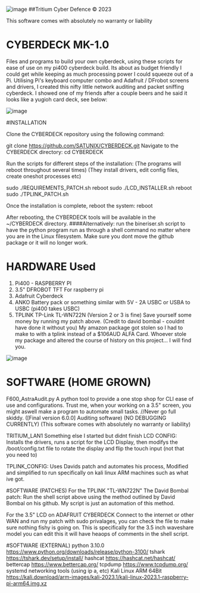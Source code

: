 ![image](https://user-images.githubusercontent.com/111553838/235823036-59a407e6-5495-47c8-a8ce-ac0dcb7bdf75.png)
##Tritium Cyber Defence © 2023

This software comes with absolutely no warranty or liability
# CYBERDECK MK-1.0

Files and programs to build your own cyberdeck, using these scripts for ease of use on my pi400 cyberdeck build. 
Its about as budget friendly I could get while keeping as much processing power I could squeeze out of a Pi. 
Utilising Pi's keyboard computer combo and Adafruit / DFrobot screens and drivers, I created this nifty little network auditing and packet sniffing cyberdeck. 
I showed one of my friends after a couple beers and he said it looks like a yugioh card deck, see below: 


![image](https://user-images.githubusercontent.com/111553838/235816204-10f7dd93-4c44-4003-a509-ce212c273afb.png)

#INSTALLATION

Clone the CYBERDECK repository using the following command:

git clone https://github.com/SATUNIX/CYBERDECK.git
Navigate to the CYBERDECK directory:
cd CYBERDECK

Run the scripts for different steps of the installation:
(The programs will reboot throughout several times) 
(They install drivers, edit config files, create oneshot processes etc) 

sudo ./REQUIREMENTS_PATCH.sh
reboot
sudo ./LCD_INSTALLER.sh
reboot
sudo ./TPLINK_PATCH.sh

Once the installation is complete, reboot the system:
reboot

After rebooting, the CYBERDECK tools will be available in the ~/CYBERDECK directory.
####Alternatively:
run the bineriser.sh script to have the python program run as through a shell command no matter where you are in the Linux filesystem. 
Make sure you dont move the github package or it will no longer work. 

# HARDWARE Used  
1. Pi400 - RASPBERRY PI 
2. 3.5" DFROBOT TFT For raspberry pi 
3. Adafruit Cyberdeck 
4. ANKO Battery pack or something similar with 5V - 2A USBC or USBA to USBC (pi400 takes USBC)
5. TPLINK TP-Link TL-WN722N (Version 2 or 3 is fine) 
  Save yourself some money by running my patch above. (Credit to david bombal - couldnt have done it without you) 
  My amazon package got stolen so I had to make to with a tplink instead of a $106AUD ALFA Card. 
    Whoever stole my package and altered the course of history on this project... I will find you. 
    
![image](https://user-images.githubusercontent.com/111553838/235816261-7dbdffaf-4e7a-4004-a24c-8b85e254a1d3.png)


# SOFTWARE (HOME GROWN)
F600_AstraAudit.py 
  A python tool to provide a one stop shop for CLI ease of use and configurations. 
  Trust me, when your working on a 3.5" screen, you might aswell make a program to automate small tasks. 
  //Never go full skiddy. 
  ([Final version 6.0.0] Auditing software)
  (NO DEBUGGING CURRENTLY) 
  (This software comes with absolutely no warranty or liability)
  
TRITIUM_LAN1 
  Something else I started but didnt finish
LCD CONFIG: 
  Installs the drivers, runs a script for the LCD Display, then modifys the /boot/config.txt file to rotate the display and flip the touch input (not that you need to) 
  
TPLINK_CONFIG: 
  Uses Davids patch and automates his process, Modified and simplified to run specifically on kali linux ARM machines such as what ive got. 
  
#SOFTWARE (PATCHES) 
For the TPLINK "TL-WN722N" 
The David Bombal patch: Run the shell script above using the method outlined by David Bombal on his github. My script is just an automation of this method. 

For the 3.5" LCD on ADAFRUIT CYBERDECK 
Connect to the internet or other WAN and run my patch with sudo privalages, you can check the file to make sure nothing fishy is going on. 
This is specifically for the 3.5 inch waveshare model you can edit this it will have heaops of comments in the shell script. 



#SOFTWARE (EXTERNAL)
python 3.10.0 https://www.python.org/downloads/release/python-3100/
tshark https://tshark.dev/setup/install/
hashcat https://hashcat.net/hashcat/
bettercap https://www.bettercap.org/
tcpdump https://www.tcpdump.org/
systemd networking tools (using ip a, etc) 
Kali Linux ARM 64Bit https://kali.download/arm-images/kali-2023.1/kali-linux-2023.1-raspberry-pi-arm64.img.xz
